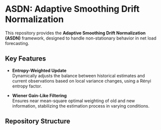 # ASDN: Adaptive Smoothing Drift Normalization

This repository provides the **Adaptive Smoothing Drift Normalization (ASDN)** framework, designed to handle non-stationary behavior in net load forecasting. 
## Key Features

- **Entropy-Weighted Update**  
  Dynamically adjusts the balance between historical estimates and current observations based on local variance changes, using a Rényi entropy factor.

- **Wiener Gain-Like Filtering**  
  Ensures near mean-square optimal weighting of old and new information, stabilizing the estimation process in varying conditions.

## Repository Structure

